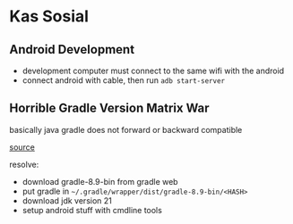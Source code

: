 # Kas Sosial

## Android Development

- development computer must connect to the same wifi with the android
- connect android with cable, then run `adb start-server`

## Horrible Gradle Version Matrix War

basically java gradle does not forward or backward compatible

[source](https://docs.gradle.org/current/userguide/compatibility.html#java)

resolve:

- download gradle-8.9-bin from gradle web
- put gradle in `~/.gradle/wrapper/dist/gradle-8.9-bin/<HASH>`
- download jdk version 21
- setup android stuff with cmdline tools

